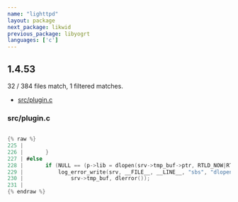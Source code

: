 ```yaml
---
name: "lighttpd"
layout: package
next_package: likwid
previous_package: libyogrt
languages: ['c']
---
```

## 1.4.53
32 / 384 files match, 1 filtered matches.

 - [src/plugin.c](#srcpluginc)

### src/plugin.c

```c

{% raw %}
225 | 
226 | 		}
227 | #else
228 | 		if (NULL == (p->lib = dlopen(srv->tmp_buf->ptr, RTLD_NOW|RTLD_GLOBAL))) {
229 | 			log_error_write(srv, __FILE__, __LINE__, "sbs", "dlopen() failed for:",
230 | 				srv->tmp_buf, dlerror());
231 | 
{% endraw %}

```